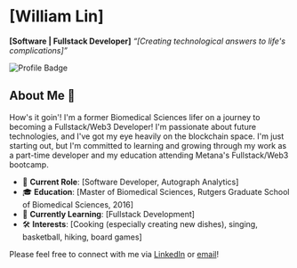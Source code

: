 # [William Lin]

**[Software | Fullstack Developer]**
*“[Creating technological answers to life's complications]”*

![Profile Badge](https://img.shields.io/badge/-GitHub_Profile-blue?style=for-the-badge&logo=github)

## About Me 👋

How's it goin'! I'm a former Biomedical Sciences lifer on a journey to becoming a Fullstack/Web3 Developer! I'm passionate about future technologies, and I've got my eye heavily on the blockchain space.
I'm just starting out, but I'm committed to learning and growing through my work as a part-time developer and my education attending Metana's Fullstack/Web3 bootcamp.

- 💼 **Current Role**: [Software Developer, Autograph Analytics]
- 🎓 **Education**: [Master of Biomedical Sciences, Rutgers Graduate School of Biomedical Sciences, 2016]
- 🌱 **Currently Learning**: [Fullstack Development]
- 🛠️ **Interests**: [Cooking (especially creating new dishes), singing, basketball, hiking, board games]

Please feel free to connect with me via [LinkedIn](https://www.linkedin.com/in/will-rs-lin/) or [email](williamlin725@gmail.com)!
